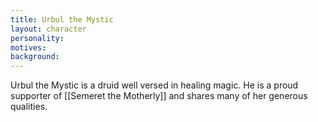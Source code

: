 ```yaml
---
title: Urbul the Mystic
layout: character
personality:
motives:
background:
---
```


Urbul the Mystic is a druid well versed in healing magic. He is a proud supporter of [[Semeret the Motherly]] and shares many of her generous qualities.
